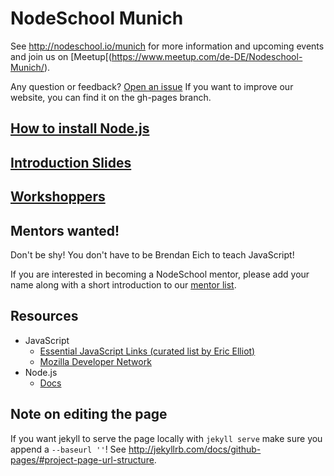 # NodeSchool Munich

See http://nodeschool.io/munich for more information and upcoming events and join us on [Meetup[(https://www.meetup.com/de-DE/Nodeschool-Munich/).

Any question or feedback? [Open an issue](https://github.com/nodeschool/munich/issues)
If you want to improve our website, you can find it on the gh-pages branch.

## [How to install Node.js](https://github.com/nodeschool/organizers/wiki/New-Chapter-Setup#installation-instructions)

## [Introduction Slides](http://nodeschool.io/augsburg/slides/introduction) 

## [Workshoppers](http://nodeschool.io/#workshopper-list)

## Mentors wanted!

 Don't be shy! You don't have to be Brendan Eich to teach JavaScript! 
 
If you are interested in becoming a NodeSchool mentor, please add your name along with a short introduction to our [mentor list](https://github.com/nodeschool/munich/issues/4).

## Resources 

- JavaScript
  - [Essential JavaScript Links (curated list by Eric Elliot)](https://github.com/ericelliott/essential-javascript-links)
  - [Mozilla Developer Network](https://developer.mozilla.org/en-US/docs/Web/JavaScript) 
- Node.js
  - [Docs](https://nodejs.org/en/docs/)


## Note on editing the page

If you want jekyll to serve the page locally with `jekyll serve` make sure you append a `--baseurl ''`! See http://jekyllrb.com/docs/github-pages/#project-page-url-structure.
